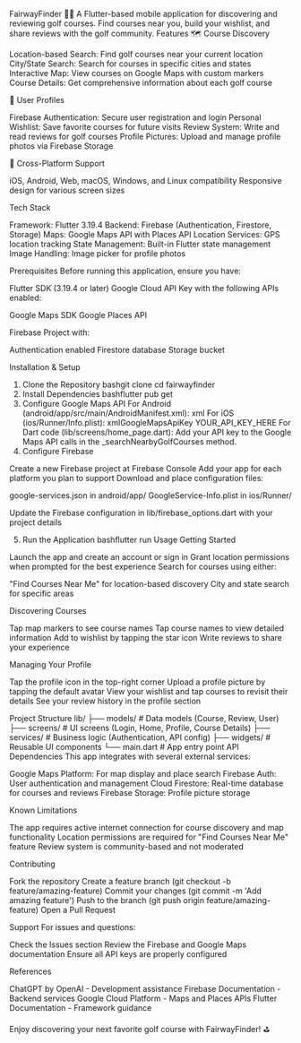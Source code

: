 FairwayFinder 🏌️‍♂️
A Flutter-based mobile application for discovering and reviewing golf courses. Find courses near you, build your wishlist, and share reviews with the golf community.
Features
🗺️ Course Discovery

Location-based Search: Find golf courses near your current location
City/State Search: Search for courses in specific cities and states
Interactive Map: View courses on Google Maps with custom markers
Course Details: Get comprehensive information about each golf course

👤 User Profiles

Firebase Authentication: Secure user registration and login
Personal Wishlist: Save favorite courses for future visits
Review System: Write and read reviews for golf courses
Profile Pictures: Upload and manage profile photos via Firebase Storage

📱 Cross-Platform Support

iOS, Android, Web, macOS, Windows, and Linux compatibility
Responsive design for various screen sizes

Tech Stack

Framework: Flutter 3.19.4
Backend: Firebase (Authentication, Firestore, Storage)
Maps: Google Maps API with Places API
Location Services: GPS location tracking
State Management: Built-in Flutter state management
Image Handling: Image picker for profile photos

Prerequisites
Before running this application, ensure you have:

Flutter SDK (3.19.4 or later)
Google Cloud API Key with the following APIs enabled:

Google Maps SDK
Google Places API


Firebase Project with:

Authentication enabled
Firestore database
Storage bucket



Installation & Setup
1. Clone the Repository
bashgit clone <repository-url>
cd fairwayfinder
2. Install Dependencies
bashflutter pub get
3. Configure Google Maps API
For Android (android/app/src/main/AndroidManifest.xml):
xml<meta-data
    android:name="com.google.android.geo.API_KEY"
    android:value="YOUR_API_KEY_HERE"/>
For iOS (ios/Runner/Info.plist):
xml<key>GoogleMapsApiKey</key>
<string>YOUR_API_KEY_HERE</string>
For Dart code (lib/screens/home_page.dart):
Add your API key to the Google Maps API calls in the _searchNearbyGolfCourses method.
4. Configure Firebase

Create a new Firebase project at Firebase Console
Add your app for each platform you plan to support
Download and place configuration files:

google-services.json in android/app/
GoogleService-Info.plist in ios/Runner/


Update the Firebase configuration in lib/firebase_options.dart with your project details

5. Run the Application
bashflutter run
Usage
Getting Started

Launch the app and create an account or sign in
Grant location permissions when prompted for the best experience
Search for courses using either:

"Find Courses Near Me" for location-based discovery
City and state search for specific areas



Discovering Courses

Tap map markers to see course names
Tap course names to view detailed information
Add to wishlist by tapping the star icon
Write reviews to share your experience

Managing Your Profile

Tap the profile icon in the top-right corner
Upload a profile picture by tapping the default avatar
View your wishlist and tap courses to revisit their details
See your review history in the profile section

Project Structure
lib/
├── models/          # Data models (Course, Review, User)
├── screens/         # UI screens (Login, Home, Profile, Course Details)
├── services/        # Business logic (Authentication, API config)
├── widgets/         # Reusable UI components
└── main.dart        # App entry point
API Dependencies
This app integrates with several external services:

Google Maps Platform: For map display and place search
Firebase Auth: User authentication and management
Cloud Firestore: Real-time database for courses and reviews
Firebase Storage: Profile picture storage

Known Limitations

The app requires active internet connection for course discovery and map functionality
Location permissions are required for "Find Courses Near Me" feature
Review system is community-based and not moderated

Contributing

Fork the repository
Create a feature branch (git checkout -b feature/amazing-feature)
Commit your changes (git commit -m 'Add amazing feature')
Push to the branch (git push origin feature/amazing-feature)
Open a Pull Request

Support
For issues and questions:

Check the Issues section
Review the Firebase and Google Maps documentation
Ensure all API keys are properly configured

References

ChatGPT by OpenAI - Development assistance
Firebase Documentation - Backend services
Google Cloud Platform - Maps and Places APIs
Flutter Documentation - Framework guidance


Enjoy discovering your next favorite golf course with FairwayFinder! ⛳
